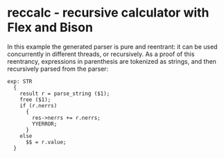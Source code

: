 # reccalc - recursive calculator with Flex and Bison

In this example the generated parser is pure and reentrant: it can be used
concurrently in different threads, or recursively.  As a proof of this
reentrancy, expressions in parenthesis are tokenized as strings, and then
recursively parsed from the parser:

```
exp: STR
  {
    result r = parse_string ($1);
    free ($1);
    if (r.nerrs)
      {
        res->nerrs += r.nerrs;
        YYERROR;
      }
    else
      $$ = r.value;
  }
```

<!---
Local Variables:
fill-column: 76
ispell-dictionary: "american"
End:

Copyright (C) 2018-2022, 2025 Free Software Foundation, Inc.

Permission is granted to copy, distribute and/or modify this document
under the terms of the GNU Free Documentation License, Version 1.3 or
any later version published by the Free Software Foundation; with no
Invariant Sections, with no Front-Cover Texts, and with no Back-Cover
Texts.  A copy of the license is included in the "GNU Free
Documentation License" file as part of this distribution.

--->
